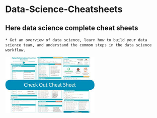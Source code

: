 # Data-Science-Cheatsheets
## Here data science complete cheat sheets
    * Get an overview of data science, learn how to build your data science team, and understand the common steps in the data science workflow.
<img src='https://github.com/taruntiwarihp/raw_images/blob/master/cheatsheets.jpg'>

